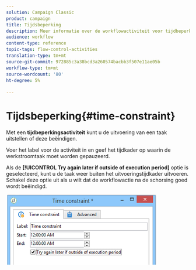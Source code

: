 ```yaml
---
solution: Campaign Classic
product: campaign
title: Tijdsbeperking
description: Meer informatie over de workflowactiviteit voor tijdbeperking
audience: workflow
content-type: reference
topic-tags: flow-control-activities
translation-type: tm+mt
source-git-commit: 972885c3a38bcd3a260574bacbb3f507e11ae05b
workflow-type: tm+mt
source-wordcount: '80'
ht-degree: 5%

---
```



# Tijdsbeperking{#time-constraint}

Met een **tijdbeperkingsactiviteit** kunt u de uitvoering van een taak uitstellen of deze beëindigen.

Voer het label voor de activiteit in en geef het tijdkader op waarin de werkstroomtaak moet worden gepauzeerd.

Als de **[!UICONTROL Try again later if outside of execution period]** optie is geselecteerd, kunt u de taak weer buiten het uitvoeringstijdkader uitvoeren. Schakel deze optie uit als u wilt dat de workflowactie na de schorsing goed wordt beëindigd.

![](assets/s_user_scheduled_wait.png)

